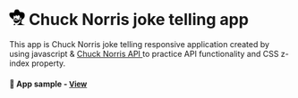# <span><img src="./images/chuck-logo.png" alt=chuck-logo style="height: 1em;"></span> Chuck Norris joke telling app

This app is Chuck Norris joke telling responsive application created by using javascript & <a href="https://api.chucknorris.io/">Chuck Norris API </a> to practice API functionality and CSS z-index property.

<h4>🔹 App sample - <a href="https://simonakom.github.io/chuck-norris-jokes/index.html" style="font-size:small;">View</a><h4>





